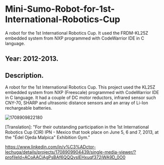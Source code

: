 # Mini-Sumo-Robot-for-1st-International-Robotics-Cup
A robot for the 1st International Robotics Cup. It used the FRDM-KL25Z embedded system from NXP programmed with CodeWarrior IDE in C language.

## Year: 2012-2013. 

## Description. 

A robot for the 1st International Robotics Cup. This project used the KL25Z embedded system from NXP (Freescale) programmed with CodeWarrior IDE in C language. It had a couple of DC motor reductors, infrared sensor such CNY-70, SHARP and ultrasonic distance sensors and an array of Li-Ion rechargeable batteries.

![1708909822180](https://github.com/Lechuga-Geronimo/Mini-Sumo-Robot/assets/142461885/41e8471e-3646-4e3c-95cd-0d92374a5a04)

[Translation]: "For their outstanding participation in the 1st International Robotics Cup (CIR) IPN - Mexico that took place on June 5, 6 and 7, 2013, at the "Édel Ojeda Malpica" Exhibition Gym."

https://www.linkedin.com/in/v%C3%ADctor-lechuga/details/projects/1708909904439/single-media-viewer/?profileId=ACoAACiAgPsBAf6QQQvslEHxuqf372jWA9D_0O0
